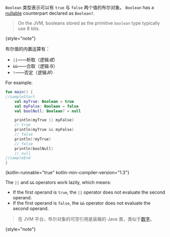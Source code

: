 [//]: # (title: 布尔)

`Boolean` 类型表示可以有 `true` 与 `false` 两个值的布尔对象。
`Boolean` has a [nullable](null-safety.md) counterpart declared as `Boolean?`.

> On the JVM, booleans stored as the primitive `boolean` type typically use 8 bits.
>
{style="note"}

布尔值的内置运算有：

* `||`——析取（逻辑*或*）
* `&&`——合取（逻辑*与*）
* `!`——否定（逻辑*非*）

For example:

```kotlin
fun main() {
//sampleStart
    val myTrue: Boolean = true
    val myFalse: Boolean = false
    val boolNull: Boolean? = null

    println(myTrue || myFalse)
    // true
    println(myTrue && myFalse)
    // false
    println(!myTrue)
    // false
    println(boolNull)
    // null
//sampleEnd
}
```
{kotlin-runnable="true" kotlin-min-compiler-version="1.3"}

The `||` and `&&` operators work lazily, which means:

* If the first operand is `true`, the `||` operator does not evaluate the second operand.
* If the first operand is `false`, the `&&` operator does not evaluate the second operand.

> 在 JVM 平台，布尔对象的可空引用是装箱的 Java 类，类似于[数字](numbers.md#boxing-and-caching-numbers-on-the-java-virtual-machine)。
>
{style="note"}
